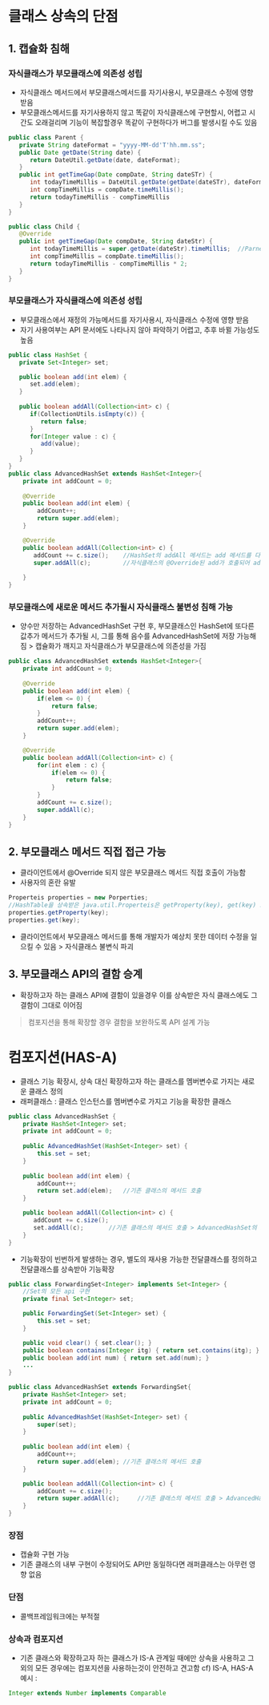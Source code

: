 # 클래스 상속의 단점
## 1. 캡슐화 침해
### 자식클래스가 부모클래스에 의존성 성립
* 자식클래스 메서드에서 부모클래스메서드를 자기사용시, 부모클래스 수정에 영향 받음
* 부모클래스메서드를 자기사용하지 않고 똑같이 자식클래스에 구현할시, 어렵고 시간도 오래걸리며 기능이 복잡할경우 똑같이 구현하다가 버그를 발생시킬 수도 있음
```java
public class Parent {
   private String dateFormat = "yyyy-MM-dd'T'hh.mm.ss";
   public Date getDate(String date) {
      return DateUtil.getDate(date, dateFormat);
   }
   public int getTimeGap(Date compDate, String dateSTr) {
      int todayTimeMillis = DateUtil.getDate(getDate(dateSTr), dateFormat).timeMillis();
      int compTimeMillis = compDate.timeMillis();
      return todayTimeMillis - compTimeMillis
   }
}

public class Child {
   @Override
   public int getTimeGap(Date compDate, String dateStr) {
      int todayTimeMillis = super.getDate(dateStr).timeMillis;	//Parnet.getDate이 Calender객체를 반환하도록 변경될시 컴파일 에러 발생
      int compTimeMillis = compDate.timeMillis();
      return todayTimeMillis - compTimeMillis * 2;
   }
}
```
### 부모클래스가 자식클래스에 의존성 성립
* 부모클래스에서 재정의 가능메서드를 자기사용시, 자식클래스 수정에 영향 받음
* 자기 사용여부는 API 문서에도 나타나지 않아 파악하기 어렵고, 추후 바뀔 가능성도 높음
```java
public class HashSet {
   private Set<Integer> set;

   public boolean add(int elem) {
      set.add(elem);
   }
   
   public boolean addAll(Collection<int> c) {
      if(CollectionUtils.isEmpty(c)) {
         return false;
      }
      for(Integer value : c) {
         add(value);
      }
   }
}
public class AdvancedHashSet extends HashSet<Integer>{
	private int addCount = 0;
   
	@Override
	public boolean add(int elem) {
	    addCount++;
		return super.add(elem);
	}

	@Override
	public boolean addAll(Collection<int> c) {
	   addCount += c.size();	//HashSet의 addAll 메서드는 add 메서드를 다시 호출하여 처리함
	   super.addAll(c);			//자식클래스의 @Override된 add가 호출되어 addCount 에 c.size() *2가 더해짐
						   
	}
}
```

### 부모클래스에 새로운 메서드 추가될시 자식클래스 불변성 침해 가능
* 양수만 저장하는 AdvancedHashSet 구현 후, 부모클래스인 HashSet에 또다른 값추가 메서드가 추가될 시, 그를 통해 음수를 AdvancedHashSet에 저장 가능해짐 > 캡슐화가 깨지고 자식클래스가 부모클래스에 의존성을 가짐
```java
public class AdvancedHashSet extends HashSet<Integer>{
	private int addCount = 0;
   
	@Override
	public boolean add(int elem) {
		if(elem <= 0) {
			return false;
		}
	    addCount++;
		return super.add(elem);
	}

	@Override
	public boolean addAll(Collection<int> c) {
	    for(int elem : c) {
			if(elem <= 0) {
				return false;
			}
		}
		addCount += c.size();
		super.addAll(c);				   
	}
}
```

## 2. 부모클래스 메서드 직접 접근 가능
* 클라이언트에서 @Override 되지 않은 부모클래스 메서드 직접 호출이 가능함
* 사용자의 혼란 유발
```java
Properteis properties = new Porperties;
//HashTable을 상속받은 java.util.Properteis은 getProperty(key), get(key) 모두 호출 가능하여 사용자의 혼란 유발
properties.getProperty(key);
properties.get(key);
```
* 클라이언트에서 부모클래스 메서드를 통해 개발자가 예상치 못한 데이터 수정을 일으킬 수 있음 > 자식클래스 불변식 파괴

## 3. 부모클래스 API의 결함 승계
* 확장하고자 하는 클래스 API에 결함이 있을경우 이를 상속받은 자식 클래스에도 그 결함이 그대로 이어짐
> 컴포지션을 통해 확장할 경우 결함을 보완하도록 API 설계 가능
# 컴포지션(HAS-A)
* 클래스 기능 확장시, 상속 대신 확장하고자 하는 클래스를 멤버변수로 가지는 새로운 클래스 정의
* 래퍼클래스 : 클래스 인스턴스를 멤버변수로 가지고 기능을 확장한 클래스
```java
public class AdvancedHashSet {
	private HashSet<Integer> set;
	private int addCount = 0;
   
	public AdvancedHashSet(HashSet<Integer> set) {
		this.set = set;
	}
	
	public boolean add(int elem) {
	    addCount++;
		return set.add(elem);	//기존 클래스의 메서드 호출
	}

	public boolean addAll(Collection<int> c) {
	   addCount += c.size();
	   set.addAll(c);		//기존 클래스의 메서드 호출 > AdvancedHashSet의 addAll과는 별개
	}
}
```
* 기능확장이 빈번하게 발생하는 경우, 별도의 재사용 가능한 전달클래스를 정의하고 전달클래스를 상속받아 기능확장
```java
public class ForwardingSet<Integer> implements Set<Integer> {
	//Set의 모든 api 구현
	private final Set<Integer> set;

	public ForwardingSet(Set<Integer> set) {
		this.set = set;
	}

	public void clear() { set.clear(); }
	public boolean contains(Integer itg) { return set.contains(itg); }
	public boolean add(int num) { return set.add(num); }
	...
}

public class AdvancedHashSet extends ForwardingSet{
	private HashSet<Integer> set;
	private int addCount = 0;
   
	public AdvancedHashSet(HashSet<Integer> set) {
		super(set);
	}
	
	public boolean add(int elem) {
	    addCount++;
		return super.add(elem);	//기존 클래스의 메서드 호출
	}

	public boolean addAll(Collection<int> c) {
		addCount += c.size();
		return super.addAll(c);		//기존 클래스의 메서드 호출 > AdvancedHashSet의 addAll과는 별개
	}
}
```

### 장점
* 캡슐화 구현 가능
* 기존 클래스의 내부 구현이 수정되어도 API만 동일하다면 래퍼클래스는 아무런 영향 없음

### 단점
* 콜백프레임워크에는 부적절

### 상속과 컴포지션
* 기존 클래스와 확장하고자 하는 클래스가 IS-A 관계일 때에만 상속을 사용하고 그 외의 모든 경우에는 컴포지션을 사용하는것이 안전하고 견고함
cf) IS-A, HAS-A 예시 : 
```java 
Integer extends Number implements Comparable
```